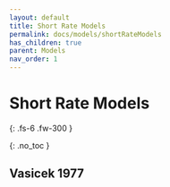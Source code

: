 ```yaml
---
layout: default
title: Short Rate Models
permalink: docs/models/shortRateModels
has_children: true
parent: Models
nav_order: 1
---
```


# Short Rate Models

{: .fs-6 .fw-300 }

{: .no_toc }

## Vasicek 1977
